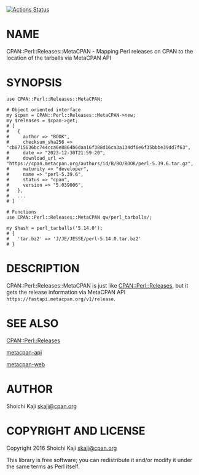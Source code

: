 [![Actions Status](https://github.com/skaji/CPAN-Perl-Releases-MetaCPAN/actions/workflows/test.yml/badge.svg)](https://github.com/skaji/CPAN-Perl-Releases-MetaCPAN/actions)

# NAME

CPAN::Perl::Releases::MetaCPAN - Mapping Perl releases on CPAN to the location of the tarballs via MetaCPAN API

# SYNOPSIS

    use CPAN::Perl::Releases::MetaCPAN;

    # Object oriented interface
    my $cpan = CPAN::Perl::Releases::MetaCPAN->new;
    my $releases = $cpan->get;
    # [
    #   {
    #     author => "BOOK",
    #     checksum_sha256 => "cb8715636bc744cca6e8864b6daa16f388d16ca3a134df6e6f35bbbe39dd7f63",
    #     date => "2023-12-30T21:59:20",
    #     download_url => "https://cpan.metacpan.org/authors/id/B/BO/BOOK/perl-5.39.6.tar.gz",
    #     maturity => "developer",
    #     name => "perl-5.39.6",
    #     status => "cpan",
    #     version => "5.039006",
    #   },
    #   ...
    # ]

    # Functions
    use CPAN::Perl::Releases::MetaCPAN qw/perl_tarballs/;

    my $hash = perl_tarballs('5.14.0');
    # {
    #   'tar.bz2' => 'J/JE/JESSE/perl-5.14.0.tar.bz2'
    # }

# DESCRIPTION

CPAN::Perl::Releases::MetaCPAN is just like [CPAN::Perl::Releases](https://metacpan.org/pod/CPAN%3A%3APerl%3A%3AReleases),
but it gets the release information via MetaCPAN API `https://fastapi.metacpan.org/v1/release`.

# SEE ALSO

[CPAN::Perl::Releases](https://metacpan.org/pod/CPAN%3A%3APerl%3A%3AReleases)

[metacpan-api](https://github.com/metacpan/metacpan-api)

[metacpan-web](https://github.com/metacpan/metacpan-web)

# AUTHOR

Shoichi Kaji <skaji@cpan.org>

# COPYRIGHT AND LICENSE

Copyright 2016 Shoichi Kaji <skaji@cpan.org>

This library is free software; you can redistribute it and/or modify
it under the same terms as Perl itself.
